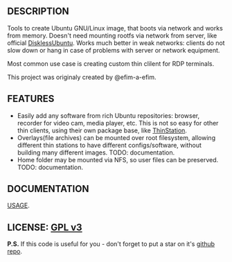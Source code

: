 ## DESCRIPTION
Tools to create Ubuntu GNU/Linux image, that boots via network and works from memory. Doesn't need mounting rootfs via network from server, like official [DisklessUbuntu](https://help.ubuntu.com/community/DisklessUbuntuHowto). Works much better in weak networks: clients do not slow down or hang in case of problems with server or network equipment.

Most common use case is creating custom thin clilent for RDP terminals.

This project was originaly created by @efim-a-efim.

## FEATURES
 * Easily add any software from rich Ubuntu repositories: browser, recorder for video cam, media player, etc. This is not so easy for other thin clients, using their own package base, like [ThinStation](http://sourceforge.net/apps/mediawiki/thinstation/index.php?title=Main_Page).
 * Overlays(file archives) can be mounted over root filesystem, allowing different thin stations to have different configs/software, without building many different images. TODO: documentation.
 * Home folder may be mounted via NFS, so user files can be preserved. TODO: documentation.

## DOCUMENTATION

[USAGE](https://github.com/selivan/thinclient/blob/master/USAGE.md).

## LICENSE: [GPL v3](https://github.com/selivan/thinclient/blob/master/LICENSE)

**P.S.** If this code is useful for you - don't forget to put a star on it's [github repo](https://github.com/selivan/thinclient).
